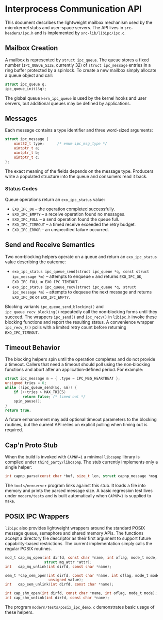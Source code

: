 # Interprocess Communication API

This document describes the lightweight mailbox mechanism used by the
microkernel stubs and user–space servers.  The API lives in
`src-headers/ipc.h` and is implemented by `src-lib/libipc/ipc.c`.

## Mailbox Creation

A mailbox is represented by `struct ipc_queue`.  The queue stores a fixed
number (`IPC_QUEUE_SIZE`, currently 32) of `struct ipc_message` entries in
a ring buffer protected by a spinlock.  To create a new mailbox simply
allocate a queue object and call:

```c
struct ipc_queue q;
ipc_queue_init(&q);
```

The global queue `kern_ipc_queue` is used by the kernel hooks and user
servers, but additional queues may be defined by applications.

## Messages

Each message contains a type identifier and three word-sized arguments:

```c
struct ipc_message {
    uint32_t type;      /* enum ipc_msg_type */
    uintptr_t a;
    uintptr_t b;
    uintptr_t c;
};
```

The exact meaning of the fields depends on the message type.  Producers
write a populated structure into the queue and consumers read it back.

### Status Codes

Queue operations return an `exo_ipc_status` value:

- `EXO_IPC_OK` – the operation completed successfully.
- `EXO_IPC_EMPTY` – a receive operation found no messages.
- `EXO_IPC_FULL` – a send operation found the queue full.
- `EXO_IPC_TIMEOUT` – a timed receive exceeded the retry budget.
- `EXO_IPC_ERROR` – an unspecified failure occurred.

## Send and Receive Semantics

Two non‑blocking helpers operate on a queue and return an `exo_ipc_status`
value describing the outcome:

- `exo_ipc_status ipc_queue_send(struct ipc_queue *q, const struct ipc_message *m)`
  – attempts to enqueue `m` and returns `EXO_IPC_OK`,
  `EXO_IPC_FULL` or `EXO_IPC_TIMEOUT`.
- `exo_ipc_status ipc_queue_recv(struct ipc_queue *q, struct ipc_message *m)` –
  attempts to dequeue the next message and returns `EXO_IPC_OK` or
  `EXO_IPC_EMPTY`.

Blocking variants `ipc_queue_send_blocking()` and
`ipc_queue_recv_blocking()` repeatedly call the non‑blocking forms until
they succeed.  The wrappers `ipc_send()` and `ipc_recv()` in
`libipc.h` invoke these blocking functions and report the resulting
status. A convenience wrapper `ipc_recv_t()` polls with a limited
retry count before returning `EXO_IPC_TIMEOUT`.

## Timeout Behavior

The blocking helpers spin until the operation completes and do not
provide a timeout.  Callers that need a timeout should poll using the
non‑blocking functions and abort after an application‑defined period.
For example:

```c
struct ipc_message m = { .type = IPC_MSG_HEARTBEAT };
unsigned tries = 0;
while (!ipc_queue_send(&q, &m)) {
    if (++tries > MAX_TRIES)
        return false; /* timed out */
    spin_pause();
}
return true;
```

A future enhancement may add optional timeout parameters to the blocking
routines, but the current API relies on explicit polling when timing out
is required.

## Cap'n Proto Stub

When the build is invoked with `CAPNP=1` a minimal `libcapnp` library is
compiled under `third_party/libcapnp`.  The stub currently implements only a
single helper:

```c
int capnp_parse(const char *buf, size_t len, struct capnp_message *msg);
```

The `tools/memserver` program links against this stub.  It loads a file into
memory and prints the parsed message size.  A basic regression test lives under
`modern/tests` and is built automatically when `CAPNP=1` is supplied to `make`.

## POSIX IPC Wrappers

`libipc` also provides lightweight wrappers around the standard POSIX
message queue, semaphore and shared memory APIs.  The functions accept a
directory file descriptor as their first argument to support future
capability-based restrictions.  The current implementation simply calls
the regular POSIX routines.

```c
mqd_t cap_mq_open(int dirfd, const char *name, int oflag, mode_t mode,
                  struct mq_attr *attr);
int   cap_mq_unlink(int dirfd, const char *name);

sem_t *cap_sem_open(int dirfd, const char *name, int oflag, mode_t mode,
                    unsigned value);
int   cap_sem_unlink(int dirfd, const char *name);

int cap_shm_open(int dirfd, const char *name, int oflag, mode_t mode);
int cap_shm_unlink(int dirfd, const char *name);
```

The program `modern/tests/posix_ipc_demo.c` demonstrates basic usage of
these helpers.
